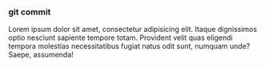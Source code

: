 ### git commit
Lorem ipsum dolor sit amet, consectetur adipisicing elit. Itaque dignissimos optio nesciunt sapiente tempore totam. Provident velit quas eligendi tempora molestias necessitatibus fugiat natus odit sunt, numquam unde? Saepe, assumenda!